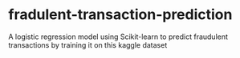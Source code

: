 # fradulent-transaction-prediction
A logistic regression model using Scikit-learn to predict fraudulent transactions by training it on this kaggle dataset
